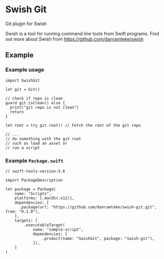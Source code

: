 # Swish Git

Git plugin for Swish

Swish is a tool for running command line tools from Swift programs. Find out more about Swish from https://github.com/danramteke/swish

## Example


### Example usage

    import SwishGit
    
    let git = Git()
    
    // check if repo is clean
    guard git.isClean() else {
      print("git repo is not clean")
      return
    }

    let root = try git.root() // Fetch the root of the git repo
    
    // ...
    // do something with the git root
    // such as load an asset or
    // run a script
    

### Example `Package.swift`

    // swift-tools-version:5.6

    import PackageDescription

    let package = Package(
        name: "Scripts",
        platforms: [.macOS(.v12)],
        dependencies: [
          .package(url: "https://github.com/danramteke/swish-git.git", from: "0.1.0"),
        ],
        targets: [
            .executableTarget(
                name: "sample-script",
                dependencies: [
                    .product(name: "SwishGit", package: "swish-git"),
                ]),
        ]
    )

